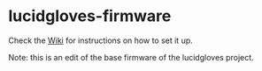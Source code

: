 # lucidgloves-firmware


Check the [Wiki](https://github.com/LucidVR/lucidgloves/wiki/Firmware-Setup-and-Customization-Tutorial/) for instructions on how to set it up.

Note: this is an edit of the base firmware of the lucidgloves project.

